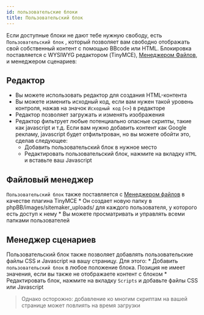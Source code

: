 ```yaml
---
id: пользовательские блоки
title: Пользовательский блок
---
```


Если доступные блоки не дают тебе нужную свободу, есть `Пользовательский блок` , который позволяет вам свободно отображать свой собственный контент с помощью BBcode или HTML. Блокировка поставляется с WYSIWYG редактором (TinyMCE), [Менеджером Файлов](./filemanager.md), и менеджером сценариев:

## Редактор

* Вы можете использовать редактор для создания HTML-контента
* Вы можете изменить исходный код, если вам нужен такой уровень контроля, нажав на значок `Исходный код` (`<>`) в редакторе
* Редактор позволяет загружать и изменять изображения
* Редактор фильтрует любые потенциально опасные скрипты, такие как javascript и т.д. Если вам нужно добавить контент как Google рекламу, javascript будет отфильтрован, но вы можете обойти это, сделав следующее: 
    * Добавить пользовательский блок в нужное место
    * Редактировать пользовательский блок, нажмите на вкладку `HTML` и вставьте ваш Javascript

## Файловый менеджер

`Пользовательский блок` также поставляется с [Менеджером файлов](./filemanager.md) в качестве плагина TinyMCE * Он создает новую папку в phpBB/images/sitemaker_uploads/ для каждого пользователя, у которого есть доступ к нему * Вы можете просматривать и управлять всеми папками пользователей

## Менеджер сценариев

Пользовательский блок также позволяет добавлять пользовательские файлы CSS и Javascript на вашу страницу. Для этого: * Добавить `пользовательский блок` в любое положение блока. Позиция не имеет значения, если вы также не отображаете контент с блоком * Редактировать блок, нажмите на вкладку `Scripts` и добавьте файлы CSS или Javascript

> Однако осторожно: добавление ко многим скриптам на вашей странице может повлиять на время загрузки